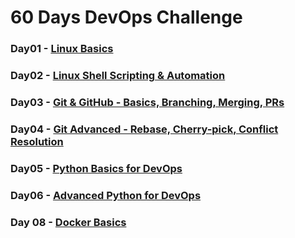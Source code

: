 # 60 Days DevOps Challenge


### Day01 - [Linux Basics](/day01/README.md)
### Day02 - [Linux Shell Scripting & Automation](/day02/README.md)
### Day03 - [Git & GitHub - Basics, Branching, Merging, PRs](/day03/README.md)
### Day04 - [Git Advanced - Rebase, Cherry-pick, Conflict Resolution](/day04/README.md)
### Day05 - [Python Basics for DevOps](/day05/README.md)
### Day06 - [Advanced Python for DevOps](/day06/README.md)
### Day 08 - [Docker Basics](/day08/README.md)
